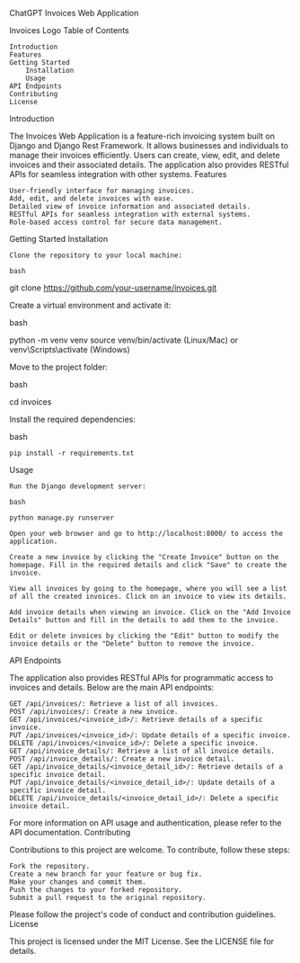 ChatGPT
Invoices Web Application

Invoices Logo
Table of Contents

    Introduction
    Features
    Getting Started
        Installation
        Usage
    API Endpoints
    Contributing
    License

Introduction

The Invoices Web Application is a feature-rich invoicing system built on Django and Django Rest Framework. It allows businesses and individuals to manage their invoices efficiently. Users can create, view, edit, and delete invoices and their associated details. The application also provides RESTful APIs for seamless integration with other systems.
Features

    User-friendly interface for managing invoices.
    Add, edit, and delete invoices with ease.
    Detailed view of invoice information and associated details.
    RESTful APIs for seamless integration with external systems.
    Role-based access control for secure data management.

Getting Started
Installation

    Clone the repository to your local machine:

    bash

git clone https://github.com/your-username/invoices.git

Create a virtual environment and activate it:

bash

python -m venv venv
source venv/bin/activate (Linux/Mac) or venv\Scripts\activate (Windows)

Move to the project folder:

bash

cd invoices

Install the required dependencies:

bash

    pip install -r requirements.txt

Usage

    Run the Django development server:

    bash

    python manage.py runserver

    Open your web browser and go to http://localhost:8000/ to access the application.

    Create a new invoice by clicking the "Create Invoice" button on the homepage. Fill in the required details and click "Save" to create the invoice.

    View all invoices by going to the homepage, where you will see a list of all the created invoices. Click on an invoice to view its details.

    Add invoice details when viewing an invoice. Click on the "Add Invoice Details" button and fill in the details to add them to the invoice.

    Edit or delete invoices by clicking the "Edit" button to modify the invoice details or the "Delete" button to remove the invoice.

API Endpoints

The application also provides RESTful APIs for programmatic access to invoices and details. Below are the main API endpoints:

    GET /api/invoices/: Retrieve a list of all invoices.
    POST /api/invoices/: Create a new invoice.
    GET /api/invoices/<invoice_id>/: Retrieve details of a specific invoice.
    PUT /api/invoices/<invoice_id>/: Update details of a specific invoice.
    DELETE /api/invoices/<invoice_id>/: Delete a specific invoice.
    GET /api/invoice_details/: Retrieve a list of all invoice details.
    POST /api/invoice_details/: Create a new invoice detail.
    GET /api/invoice_details/<invoice_detail_id>/: Retrieve details of a specific invoice detail.
    PUT /api/invoice_details/<invoice_detail_id>/: Update details of a specific invoice detail.
    DELETE /api/invoice_details/<invoice_detail_id>/: Delete a specific invoice detail.

For more information on API usage and authentication, please refer to the API documentation.
Contributing

Contributions to this project are welcome. To contribute, follow these steps:

    Fork the repository.
    Create a new branch for your feature or bug fix.
    Make your changes and commit them.
    Push the changes to your forked repository.
    Submit a pull request to the original repository.

Please follow the project's code of conduct and contribution guidelines.
License

This project is licensed under the MIT License. See the LICENSE file for details.
